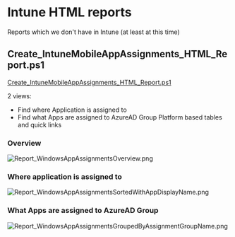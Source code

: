 # Intune HTML reports
Reports which we don't have in Intune (at least at this time)

## Create_IntuneMobileAppAssignments_HTML_Report.ps1
[Create_IntuneMobileAppAssignments_HTML_Report.ps1](https://github.com/petripaavola/Intune/blob/master/Reports/Create_IntuneMobileAppAssignments_HTML_Report.ps1)

2 views:
* Find where Application is assigned to
* Find what Apps are assigned to AzureAD Group
Platform based tables and quick links

### Overview
![Report_WindowsAppAssignmentsOverview.png](https://github.com/petripaavola/Intune/blob/master/Reports/Report_WindowsAppAssignmentsOverview.png)

### Where application is assigned to
![Report_WindowsAppAssignmentsSortedWithAppDisplayName.png](https://github.com/petripaavola/Intune/blob/master/Reports/Report_WindowsAppAssignmentsSortedWithAppDisplayName.png)

### What Apps are assigned to AzureAD Group
![Report_WindowsAppAssignmentsGroupedByAssignmentGroupName.png](https://github.com/petripaavola/Intune/blob/master/Reports/Report_WindowsAppAssignmentsGroupedByAssignmentGroupName.png)
